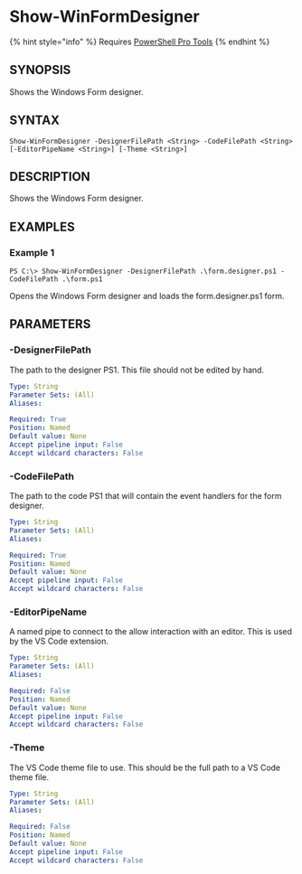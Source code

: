 # Show-WinFormDesigner



{% hint style="info" %}
Requires [PowerShell Pro Tools](https://ironmansoftware.com/poshtools)
{% endhint %}

## SYNOPSIS

Shows the Windows Form designer.

## SYNTAX

```text
Show-WinFormDesigner -DesignerFilePath <String> -CodeFilePath <String> [-EditorPipeName <String>] [-Theme <String>]
```

## DESCRIPTION

Shows the Windows Form designer. 

## EXAMPLES

### Example 1

```text
PS C:\> Show-WinFormDesigner -DesignerFilePath .\form.designer.ps1 -CodeFilePath .\form.ps1
```

Opens the Windows Form designer and loads the form.designer.ps1 form. 

## PARAMETERS

### -DesignerFilePath

The path to the designer PS1. This file should not be edited by hand.

```yaml
Type: String
Parameter Sets: (All)
Aliases: 

Required: True
Position: Named
Default value: None
Accept pipeline input: False
Accept wildcard characters: False
```

### -CodeFilePath

The path to the code PS1 that will contain the event handlers for the form designer.

```yaml
Type: String
Parameter Sets: (All)
Aliases: 

Required: True
Position: Named
Default value: None
Accept pipeline input: False
Accept wildcard characters: False
```

### -EditorPipeName

A named pipe to connect to the allow interaction with an editor. This is used by the VS Code extension.

```yaml
Type: String
Parameter Sets: (All)
Aliases: 

Required: False
Position: Named
Default value: None
Accept pipeline input: False
Accept wildcard characters: False
```

### -Theme

The VS Code theme file to use. This should be the full path to a VS Code theme file. 

```yaml
Type: String
Parameter Sets: (All)
Aliases: 

Required: False
Position: Named
Default value: None
Accept pipeline input: False
Accept wildcard characters: False
```

